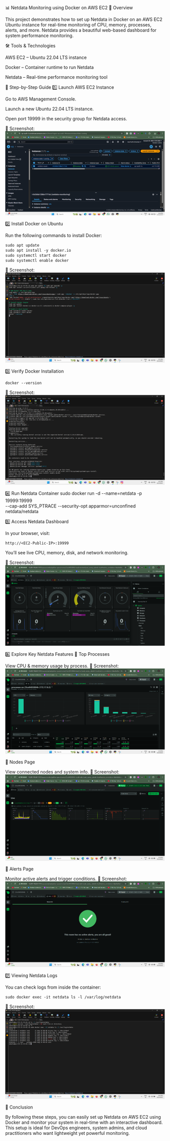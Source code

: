 📊 Netdata Monitoring using Docker on AWS EC2
📌 Overview

This project demonstrates how to set up Netdata in Docker on an AWS EC2 Ubuntu instance for real-time monitoring of CPU, memory, processes, alerts, and more.
Netdata provides a beautiful web-based dashboard for system performance monitoring.

🛠 Tools & Technologies

AWS EC2 – Ubuntu 22.04 LTS instance

Docker – Container runtime to run Netdata

Netdata – Real-time performance monitoring tool

🚀 Step-by-Step Guide
1️⃣ Launch AWS EC2 Instance

Go to AWS Management Console.

Launch a new Ubuntu 22.04 LTS instance.

Open port 19999 in the security group for Netdata access.

📸 Screenshot:
![Running-EC2-Instance](screenshots/running-ec2-instance.png)



2️⃣ Install Docker on Ubuntu

Run the following commands to install Docker:
```
sudo apt update
sudo apt install -y docker.io
sudo systemctl start docker
sudo systemctl enable docker
```

📸 Screenshot:
![Docker-Installation-Command](screenshots/docker-installation-commands.png)



3️⃣ Verify Docker Installation

```
docker --version
```

📸 Screenshot:
![Docker-Version-Output](screenshots/docker-version-output.png)



4️⃣ Run Netdata Container
sudo docker run -d --name=netdata -p 19999:19999 \
  --cap-add SYS_PTRACE --security-opt apparmor=unconfined \
  netdata/netdata

  

5️⃣ Access Netdata Dashboard

In your browser, visit:
```
http://<EC2-Public-IP>:19999
```

You’ll see live CPU, memory, disk, and network monitoring.

📸 Screenshot:
![Home-Page](screenshots/home_page-metrics-CPU-Memory_visible.png)



6️⃣ Explore Key Netdata Features
🔹 Top Processes

View CPU & memory usage by process.
📸 Screenshot:
![Top-Page](screenshots/top-page.png)



🔹 Nodes Page

View connected nodes and system info.
📸 Screenshot:
![Node-Page](screenshots/nodes-page.png)



🔹 Alerts Page

Monitor active alerts and trigger conditions.
📸 Screenshot:
![Alerts-Page](screenshots/alerts-page.png)




7️⃣ Viewing Netdata Logs

You can check logs from inside the container:

```
sudo docker exec -it netdata ls -l /var/log/netdata
```


📸 Screenshot:
![Navigate-Into-Logs](screenshots/navigated-into-logs.png)




🎯 Conclusion

By following these steps, you can easily set up Netdata on AWS EC2 using Docker and monitor your system in real-time with an interactive dashboard.
This setup is ideal for DevOps engineers, system admins, and cloud practitioners who want lightweight yet powerful monitoring.






